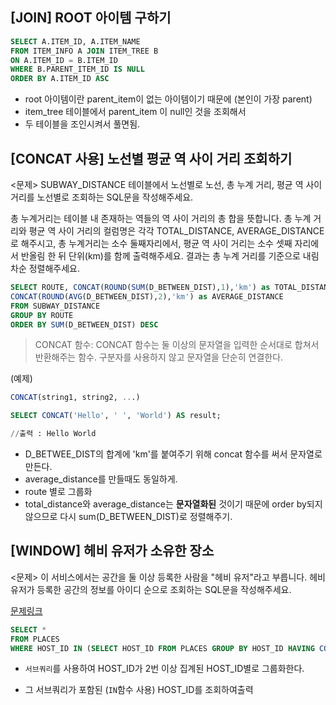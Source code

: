 ## [JOIN] ROOT 아이템 구하기

```sql
SELECT A.ITEM_ID, A.ITEM_NAME
FROM ITEM_INFO A JOIN ITEM_TREE B 
ON A.ITEM_ID = B.ITEM_ID
WHERE B.PARENT_ITEM_ID IS NULL 
ORDER BY A.ITEM_ID ASC
```
- root 아이템이란 parent_item이 없는 아이템이기 때문에 (본인이 가장 parent) 
- item_tree 테이블에서 parent_item 이 null인 것을 조회해서
- 두 테이블을 조인시켜서 풀면됨.

## [CONCAT 사용] 노선별 평균 역 사이 거리 조회하기

<문제>
SUBWAY_DISTANCE 테이블에서 노선별로 노선, 총 누계 거리, 평균 역 사이 거리를 노선별로 조회하는 SQL문을 작성해주세요.

총 누계거리는 테이블 내 존재하는 역들의 역 사이 거리의 총 합을 뜻합니다. 총 누계 거리와 평균 역 사이 거리의 컬럼명은 각각 TOTAL_DISTANCE, AVERAGE_DISTANCE로 해주시고, 총 누계거리는 소수 둘째자리에서, 평균 역 사이 거리는 소수 셋째 자리에서 반올림 한 뒤 단위(km)를 함께 출력해주세요.
결과는 총 누계 거리를 기준으로 내림차순 정렬해주세요.

```SQL
SELECT ROUTE, CONCAT(ROUND(SUM(D_BETWEEN_DIST),1),'km') as TOTAL_DISTANCE, 
CONCAT(ROUND(AVG(D_BETWEEN_DIST),2),'km') as AVERAGE_DISTANCE
FROM SUBWAY_DISTANCE 
GROUP BY ROUTE
ORDER BY SUM(D_BETWEEN_DIST) DESC
```

> CONCAT 함수: CONCAT 함수는 둘 이상의 문자열을 입력한 순서대로 합쳐서 반환해주는 함수.  구분자를 사용하지 않고 문자열을 단순히 연결한다. 

(예제)

```SQL 
CONCAT(string1, string2, ...)

SELECT CONCAT('Hello', ' ', 'World') AS result;  

//출력 : Hello World
```
- D_BETWEE_DIST의 합계에 'km'를 붙여주기 위해 concat 함수를 써서 문자열로 만든다. 
- average_distance를 만들때도 동일하게.
- route 별로 그룹화
- total_distance와 average_distance는 **문자열화된** 것이기 때문에 order by되지 않으므로 다시 sum(D_BETWEEN_DIST)로 정렬해주기. 



## [WINDOW] 헤비 유저가 소유한 장소

<문제>
이 서비스에서는 공간을 둘 이상 등록한 사람을 "헤비 유저"라고 부릅니다. 헤비 유저가 등록한 공간의 정보를 아이디 순으로 조회하는 SQL문을 작성해주세요.

[문제링크](https://school.programmers.co.kr/learn/courses/30/lessons/77487)

```SQL
SELECT *
FROM PLACES 
WHERE HOST_ID IN (SELECT HOST_ID FROM PLACES GROUP BY HOST_ID HAVING COUNT(HOST_ID) >=2)
```
- `서브쿼리`를 사용하여 HOST_ID가 2번 이상 집계된 HOST_ID별로 그룹화한다.

- 그 서브쿼리가 포함된 (`IN`함수 사용) HOST_ID를 조회하여출력